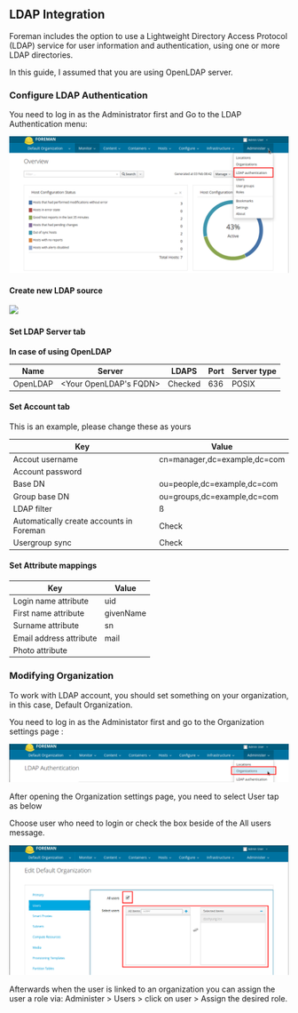 ## LDAP Integration
Foreman includes the option to use a Lightweight Directory Access Protocol (LDAP) service for user information and authentication, using one or more LDAP directories.

In this guide, I assumed that you are using OpenLDAP server.

### Configure LDAP Authentication
You need to log in as the Administrator first and Go to the LDAP Authentication menu:

![](images/foreman-ldap_auth.png)

#### Create new LDAP source
![](images/foreman-new_ldap.png)

#### Set LDAP Server tab
**In case of using OpenLDAP**

| Name	| Server|	LDAPS	|Port|	Server type|
|---|---|---|---|---|
|OpenLDAP	|<Your OpenLDAP's FQDN>|	Checked|	636	|POSIX|

#### Set Account tab
This is an example,  please change these as yours

|Key|	Value|
|---| ---|
|Accout username|	cn=manager,dc=example,dc=com|
|Account password|	<password>|
|Base DN	|ou=people,dc=example,dc=com|
|Group base DN|	ou=groups,dc=example,dc=com
|LDAP filter	|ß
|Automatically create accounts in Foreman|	Check|
|Usergroup sync|	Check|

#### Set Attribute mappings
|Key|	Value|
|---|---|
|Login name attribute	|uid|
|First name attribute|	givenName|
|Surname attribute	|sn|
|Email address attribute	|mail|
|Photo attribute| |	

### Modifying Organization
To work with LDAP account, you should set something on your organization, in this case, Default Organization.

You need to log in as the Administator first and go to the Organization settings page :

![](images/Foreman-Organization.png)

After opening the Organization settings page, you need to select User tap as below

Choose user who need to login or check the box beside of the All users message.

![](images/foreman-org-users.png)

Afterwards when the user is linked to an organization you can assign the user a role via:
Administer > Users > click on user > Assign the desired role.

